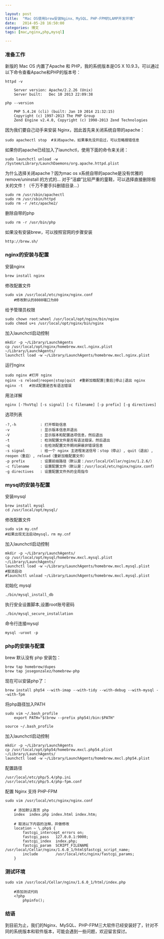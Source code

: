 ```yaml
---

layout: post
title:  "Mac OS使用brew安装Nginx、MySQL、PHP-FPM的LAMP开发环境"
date:   2014-05-28 16:50:00
categories: 博文
tags: [mac,nginx,php,mysql]

---
```



### 准备工作

新版的 Mac OS 内置了Apache 和 PHP，我的系统版本是OS X 10.9.3，可以通过以下命令查看Apache和PHP的版本号：

	httpd -v
	
		Server version: Apache/2.2.26 (Unix)
		Server built:   Dec 10 2013 22:09:38
	
	php --version
	
		PHP 5.4.24 (cli) (built: Jan 19 2014 21:32:15)
		Copyright (c) 1997-2013 The PHP Group
		Zend Engine v2.4.0, Copyright (c) 1998-2013 Zend Technologies
	
	
因为我们要自己动手来安装 Nginx，因此首先来关闭系统自带的apache：

	sudo apachectl stop  #关闭apache，如果事先没开启过，可以忽略报错信息
	
如果你的apache已经加入了launchctl，使用下面的命令来关闭：

	sudo launchctl unload -w /System/Library/LaunchDaemons/org.apache.httpd.plist

为什么选择关闭apache？因为mac os x系统自带的apache是没有优雅的remove/uninstall 的方式的... 对于“洁癖”比较严重的童鞋，可以选择直接删除相关的文件！（千万不要手抖删错目录...）

	sudo rm /usr/sbin/apachectl
	sudo rm /usr/sbin/httpd
	sudo rm -r /etc/apache2/

删除自带的php
	
	sudo rm -r /usr/bin/php
	
如果没有安装brew，可以按照官网的步骤安装

	http://brew.sh/


### nginx的安装与配置
	
安装nginx

	brew install nginx

修改配置文件

	sudo vim /usr/local/etc/nginx/nginx.conf
		#修改默认的8080端口为80

给予管理员权限
	
	sudo chown root:wheel /usr/local/opt/nginx/bin/nginx
	sudo chmod u+s /usr/local/opt/nginx/bin/nginx

加入launchctl启动控制
	
	mkdir -p ~/Library/LaunchAgents
	cp /usr/local/opt/nginx/homebrew.mxcl.nginx.plist ~/Library/LaunchAgents/
	launchctl load -w ~/Library/LaunchAgents/homebrew.mxcl.nginx.plist

运行nginx

	sudo nginx #打开 nginx
	nginx -s reload|reopen|stop|quit  #重新加载配置|重启|停止|退出 nginx
	nginx -t   #测试配置是否有语法错误

用法详解
	
	nginx [-?hvVtq] [-s signal] [-c filename] [-p prefix] [-g directives]
 
选项列表

    -?,-h           : 打开帮助信息
    -v              : 显示版本信息并退出
    -V              : 显示版本和配置选项信息，然后退出
    -t              : 检测配置文件是否有语法错误，然后退出
    -q              : 在检测配置文件期间屏蔽非错误信息
    -s signal       : 给一个 nginx 主进程发送信号：stop（停止）, quit（退出）, reopen（重启）, reload（重新加载配置文件）
    -p prefix       : 设置前缀路径（默认是：/usr/local/Cellar/nginx/1.2.6/）
    -c filename     : 设置配置文件（默认是：/usr/local/etc/nginx/nginx.conf）
    -g directives   : 设置配置文件外的全局指令


### mysql的安装与配置

安装mysql
	
	brew install mysql
	cd /usr/local/opt/mysql/
	
修改配置文件

	sudo vim my.cnf
	#如果出现无法启动mysql，rm my.cnf 
	
加入launchctl启动控制

	mkdir -p ~/Library/LaunchAgents/
	cp /usr/local/opt/mysql/homebrew.mxcl.mysql.plist ~/Library/LaunchAgents/
	launchctl load -w ~/Library/LaunchAgents/homebrew.mxcl.mysql.plist
	#取消启动
	#launchctl unload ~/Library/LaunchAgents/homebrew.mxcl.mysql.plist
	
初始化 mysql

	./bin/mysql_install_db 
	
执行安全设置脚本,设置root账号密码

	./bin/mysql_secure_installation
	

命令行连接mysql

	mysql -uroot -p
	


### php的安装与配置

brew 默认没有 php 安装包：

	brew tap homebrew/dupes
	brew tap josegonzalez/homebrew-php

现在可以安装php了：

	brew install php54 --with-imap --with-tidy --with-debug --with-mysql --with-fpm
	
将php路径加入PATH

	sudo vim ~/.bash_profile	
		export PATH="$(brew --prefix php54)/bin:$PATH"
		
	source ~/.bash_profile
	

加入launchctl启动控制

	mkdir -p ~/Library/LaunchAgents
	cp /usr/local/opt/php54/homebrew.mxcl.php54.plist ~/Library/LaunchAgents/
	launchctl load -w ~/Library/LaunchAgents/homebrew.mxcl.php54.plist

	
配置路径

	/usr/local/etc/php/5.4/php.ini
	/usr/local/etc/php/5.4/php-fpm.conf
	

配置 Nginx 支持 PHP-FPM 

	sudo vim /usr/local/etc/nginx/nginx.conf	
		
		# 添加默认首页 php
		index  index.php index.html index.htm;
		
		# 取消以下内容的注释，并做修改
		location ~ \.php$ {
            fastcgi_intercept_errors on;
            fastcgi_pass   127.0.0.1:9000;
            fastcgi_index  index.php;
            fastcgi_param  SCRIPT_FILENAME  /usr/local/Cellar/nginx/1.6.0_1/html$fastcgi_script_name;
            include        /usr/local/etc/nginx/fastcgi_params;
        }

	
### 测试环境

	sudo vim /usr/local/Cellar/nginx/1.6.0_1/html/index.php
	
		#添加测试代码
		<?php 
			phpinfo();
		
	
	

### 结语

到目前为止，我们的Nginx、MySQL、PHP-FPM三大软件已经安装好了，针对不同的系统版本和软件版本，可能会遇到一些问题，欢迎留言探讨。
	
	
	
	
	

	
	
